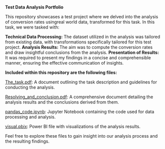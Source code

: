 **Test Data Analysis Portfolio**

This repository showcases a test project where we delved into the analysis of conversion rates usingreal world data, transformed for this task.  In this task, we were tasked with:

**Technical Data Processing:**
    The dataset utilized in the analysis was tailored from existing data, with transformations specifically tailored for this test project.
**Analysis Results:** 
    The aim was to compute the conversion rates and draw insightful conclusions from the analysis.
**Presentation of Results:** 
    It was required to present my findings in a concise and comprehensible manner, ensuring the effective communication of insights.


**Included within this repository are the following files:**

[The_task.pdf](https://github.com/IrinaMoshik/data_analyst_portfolio/blob/main/conversion/The_task.pdf): A document outlining the task description and guidelines for conducting the analysis.

[Resolving_and_conclusion.pdf](https://github.com/IrinaMoshik/data_analyst_portfolio/blob/main/conversion/Resolving_and_conclusion.pdf): A comprehensive document detailing the analysis results and the conclusions derived from them.

[pandas_code.ipynb](https://github.com/IrinaMoshik/data_analyst_portfolio/blob/main/conversion/pandas_code.ipynb): Jupyter Notebook containing the code used for data processing and analysis.

[visual.pbix](https://app.powerbi.com/view?r=eyJrIjoiZGQ3MTVmOGQtZjhkMC00NTEwLThkYzItNGJkN2E4NzRjMTQ1IiwidCI6ImFkZGFhOWZlLTliNWUtNDRiNy1iYTE5LTM0OGVmYWY2YzgyZCIsImMiOjl9): Power BI file with visualizations of the analysis results.



Feel free to explore these files to gain insight into our analysis process and the resulting findings. 